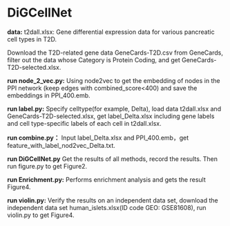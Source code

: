 # DiGCellNet
**data:**
t2dall.xlsx: Gene differential expression data for various pancreatic cell types in T2D.

Download the T2D-related gene data GeneCards-T2D.csv from GeneCards, filter out the data whose Category is Protein Coding, and get GeneCards-T2D-selected.xlsx.


**run node_2_vec.py:**
Using node2vec to get the embedding of nodes in the PPI network (keep edges with combined_score<400) and save the embeddings in PPI_400.emb.

**run label.py:**
Specify celltype(for example, Delta), load data t2dall.xlsx and GeneCards-T2D-selected.xlsx, get label_Delta.xlsx including gene labels and cell type-specific labels of each cell in t2dall.xlsx.

**run combine.py：**
Input label_Delta.xlsx and PPI_400.emb，get feature_with_label_nod2vec_Delta.txt.

**run DiGCellNet.py**
Get the results of all methods, record the results. Then run figure.py to get Figure2.

**run Enrichment.py:**
Performs enrichment analysis and gets the result Figure4.

**run violin.py:**
Verify the results on an independent data set, download the independent data set human_islets.xlsx(ID code GEO: GSE81608), run violin.py to get Figure4.
